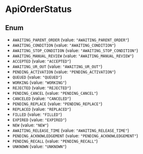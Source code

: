 # ApiOrderStatus

## Enum

* `AWAITING_PARENT_ORDER` (value: `"AWAITING_PARENT_ORDER"`)
* `AWAITING_CONDITION` (value: `"AWAITING_CONDITION"`)
* `AWAITING_STOP_CONDITION` (value: `"AWAITING_STOP_CONDITION"`)
* `AWAITING_MANUAL_REVIEW` (value: `"AWAITING_MANUAL_REVIEW"`)
* `ACCEPTED` (value: `"ACCEPTED"`)
* `AWAITING_UR_OUT` (value: `"AWAITING_UR_OUT"`)
* `PENDING_ACTIVATION` (value: `"PENDING_ACTIVATION"`)
* `QUEUED` (value: `"QUEUED"`)
* `WORKING` (value: `"WORKING"`)
* `REJECTED` (value: `"REJECTED"`)
* `PENDING_CANCEL` (value: `"PENDING_CANCEL"`)
* `CANCELED` (value: `"CANCELED"`)
* `PENDING_REPLACE` (value: `"PENDING_REPLACE"`)
* `REPLACED` (value: `"REPLACED"`)
* `FILLED` (value: `"FILLED"`)
* `EXPIRED` (value: `"EXPIRED"`)
* `NEW` (value: `"NEW"`)
* `AWAITING_RELEASE_TIME` (value: `"AWAITING_RELEASE_TIME"`)
* `PENDING_ACKNOWLEDGEMENT` (value: `"PENDING_ACKNOWLEDGEMENT"`)
* `PENDING_RECALL` (value: `"PENDING_RECALL"`)
* `UNKNOWN` (value: `"UNKNOWN"`)
